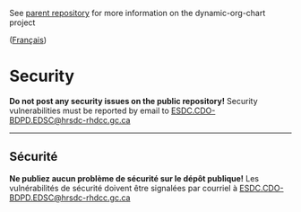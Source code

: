 See [parent repository](https://github.com/DSD-ESDC-EDSC/dynamic-org-chart) for more information on the dynamic-org-chart project

([Français](#sécurité))

# Security

**Do not post any security issues on the public repository!** Security vulnerabilities must be reported by email to ESDC.CDO-BDPD.EDSC@hrsdc-rhdcc.gc.ca

______________________

## Sécurité

**Ne publiez aucun problème de sécurité sur le dépôt publique!** Les vulnérabilités de sécurité doivent être signalées par courriel à ESDC.CDO-BDPD.EDSC@hrsdc-rhdcc.gc.ca
